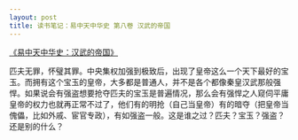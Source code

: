 ```yaml
---
layout: post
title: 读书笔记：易中天中华史 第八卷 汉武的帝国
---
```


[《易中天中华史：汉武的帝国》](http://read.douban.com/ebook/4847971/)

匹夫无罪，怀璧其罪。中央集权加强到极致后，出现了皇帝这么一个天下最好的宝玉。而拥有这个宝玉的皇帝，大多都是普通人，并不是各个都像秦皇汉武那般强悍。如果说会有强盗想要抢夺匹夫的宝玉是普遍情况，那么会有强悍之人窥伺平庸皇帝的权力也就再正常不过了，他们有的明抢（自己当皇帝）有的暗夺（把皇帝当傀儡，比如外戚、宦官专政），有如强盗一般。这是谁之过？匹夫？宝玉？强盗？还是别的什么？
